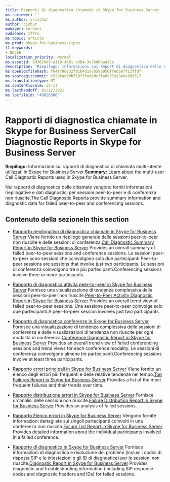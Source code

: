 ```yaml
---
title: Rapporti di diagnostica chiamate in Skype for Business Server
ms.reviewer: ''
ms.author: v-cichur
author: cichur
manager: serdars
audience: ITPro
ms.topic: article
ms.prod: skype-for-business-itpro
f1.keywords:
- NOCSH
localization_priority: Normal
ms.assetid: 8d362dd9-a119-4601-a3b4-3e7ed0aaa92e
description: 'Riepilogo: informazioni sui report di diagnostica delle chiamate multiutente utilizzati in Skype for Business Server.'
ms.openlocfilehash: f64f708832f01b4d1d7859b050ffe6687f11ffdf
ms.sourcegitcommit: c528fad9db719f3fa96dc3fa99332a349cd9d317
ms.translationtype: MT
ms.contentlocale: it-IT
ms.lasthandoff: 01/12/2021
ms.locfileid: "49826506"
---
```

# <a name="call-diagnostic-reports-in-skype-for-business-server"></a><span data-ttu-id="96a20-103">Rapporti di diagnostica chiamate in Skype for Business Server</span><span class="sxs-lookup"><span data-stu-id="96a20-103">Call Diagnostic Reports in Skype for Business Server</span></span>
 
<span data-ttu-id="96a20-104">**Riepilogo:** Informazioni sui rapporti di diagnostica di chiamata multi-utente utilizzati in Skype for Business Server.</span><span class="sxs-lookup"><span data-stu-id="96a20-104">**Summary:** Learn about the multi-user Call Diagnostic Reports used in Skype for Business Server.</span></span>
  
<span data-ttu-id="96a20-105">Nei rapporti di diagnostica delle chiamate vengono forniti informazioni riepilogative e dati diagnostici per sessioni peer-to-peer e di conferenza non riuscite.</span><span class="sxs-lookup"><span data-stu-id="96a20-105">The Call Diagnostic Reports provide summary information and diagnostic data for failed peer-to-peer and conferencing sessions.</span></span>
  
## <a name="in-this-section"></a><span data-ttu-id="96a20-106">Contenuto della sezione</span><span class="sxs-lookup"><span data-stu-id="96a20-106">In this section</span></span>

- <span data-ttu-id="96a20-107">[Rapporto riepilogativo di diagnostica chiamate in Skype for Business Server](summary-report.md) Viene fornito un riepilogo generale delle sessioni peer-to-peer non riuscite e delle sessioni di conferenza.</span><span class="sxs-lookup"><span data-stu-id="96a20-107">[Call Diagnostic Summary Report in Skype for Business Server](summary-report.md) Provides an overall summary of failed peer-to-peer sessions and conference sessions.</span></span> <span data-ttu-id="96a20-108">Le sessioni peer-to-peer sono sessioni che coinvolgono solo due partecipanti.</span><span class="sxs-lookup"><span data-stu-id="96a20-108">Peer-to-peer sessions are sessions that involve just two participants.</span></span> <span data-ttu-id="96a20-109">Le sessioni di conferenza coinvolgono tre o più partecipanti.</span><span class="sxs-lookup"><span data-stu-id="96a20-109">Conferencing sessions involve three or more participants.</span></span>
    
- <span data-ttu-id="96a20-110">[Rapporto di diagnostica attività peer-to-peer in Skype for Business Server](peer-to-peer-activity-diagnostic-report.md) Fornisce una visualizzazione di tendenza complessiva delle sessioni peer-to-peer non riuscite.</span><span class="sxs-lookup"><span data-stu-id="96a20-110">[Peer-to-Peer Activity Diagnostic Report in Skype for Business Server](peer-to-peer-activity-diagnostic-report.md) Provides an overall trend view of failed peer-to-peer sessions.</span></span> <span data-ttu-id="96a20-111">Una sessione peer-to-peer coinvolge solo due partecipanti.</span><span class="sxs-lookup"><span data-stu-id="96a20-111">A peer-to-peer session involves just two participants.</span></span>
    
- <span data-ttu-id="96a20-112">[Rapporto di diagnostica conferenze in Skype for Business Server](conference-diagnostic-report.md) Fornisce una visualizzazione di tendenza complessiva delle sessioni di conferenza e delle visualizzazioni di tendenza non riuscite per ogni modalità di conferenza.</span><span class="sxs-lookup"><span data-stu-id="96a20-112">[Conference Diagnostic Report in Skype for Business Server](conference-diagnostic-report.md) Provides an overall trend view of failed conferencing sessions and trend views for each conference modality.</span></span> <span data-ttu-id="96a20-113">Le sessioni di conferenza coinvolgono almeno tre partecipanti.</span><span class="sxs-lookup"><span data-stu-id="96a20-113">Conferencing sessions involve at least three participants.</span></span>
    
- <span data-ttu-id="96a20-114">[Rapporto errori principali in Skype for Business Server](top-failures-report.md) Viene fornito un elenco degli errori più frequenti e delle relative tendenze nel tempo.</span><span class="sxs-lookup"><span data-stu-id="96a20-114">[Top Failures Report in Skype for Business Server](top-failures-report.md) Provides a list of the most frequent failures and their trends over time.</span></span>
    
- <span data-ttu-id="96a20-115">[Rapporto distribuzione errori in Skype for Business Server](failure-distribution-report.md) Fornisce un'analisi delle sessioni non riuscite.</span><span class="sxs-lookup"><span data-stu-id="96a20-115">[Failure Distribution Report in Skype for Business Server](failure-distribution-report.md) Provides an analysis of failed sessions.</span></span>
    
- <span data-ttu-id="96a20-116">[Rapporto Elenco errori in Skype for Business Server](failure-list-report.md) Vengono fornite informazioni dettagliate sui singoli partecipanti coinvolti in una conferenza non riuscita.</span><span class="sxs-lookup"><span data-stu-id="96a20-116">[Failure List Report in Skype for Business Server](failure-list-report.md) Provides detailed information about the individual participants involved in a failed conference.</span></span>
    
- <span data-ttu-id="96a20-117">[Rapporto di diagnostica in Skype for Business Server](diagnostic-report.md) Fornisce informazioni di diagnostica e risoluzione dei problemi (inclusi i codici di risposta SIP e le intestazioni e gli ID di diagnostica) per le sessioni non riuscite.</span><span class="sxs-lookup"><span data-stu-id="96a20-117">[Diagnostic Report in Skype for Business Server](diagnostic-report.md) Provides diagnostic and troubleshooting information (including SIP response codes and diagnostic headers and IDs) for failed sessions.</span></span>
    

